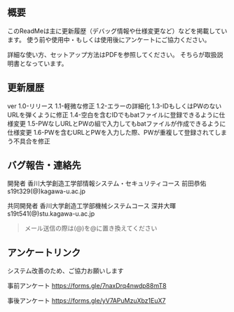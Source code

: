 ## 概要
このReadMeは主に更新履歴（デバッグ情報や仕様変更など）などを掲載しています。
使う前や使用中・もしくは使用後にアンケートにご協力ください。

詳細な使い方、セットアップ方法はPDFを参照してください。
そちらが取扱説明書となっています。


## 更新履歴
ver
1.0-リリース
1.1-軽微な修正
1.2-エラーの詳細化
1.3-IDもしくはPWのないURLを弾くように修正
1.4-空白を含むIDでもbatファイルに登録できるように仕様変更
1.5-PWなしURLとPWの組で入力してもbatファイルが作成できるように仕様変更
1.6-PWを含むURLとPWを入力した際、PWが重複して登録されてしまう不具合を修正


## バグ報告・連絡先
開発者
香川大学創造工学部情報システム・セキュリティコース
前田恭佑
s19t329(@)kagawa-u.ac.jp

共同開発者
香川大学創造工学部機械システムコース
深井大暉
s19t541(@)stu.kagawa-u.ac.jp

> メール送信の際は(@)を@に置き換えてください


## アンケートリンク
システム改善のため、ご協力お願いします

事前アンケート
https://forms.gle/7naxDrq4nwdp88mT8

事後アンケート
https://forms.gle/yV7APuMzuXbz1EuX7
